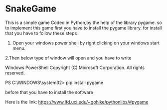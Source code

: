 # SnakeGame
This is a simple game Coded in Python,by the help of the library pygame.
so to implement this game first you have to install the pygame library.
for install that you have to follow these steps
1. Open your windows power shell by right clicking on your windows start menu.




2.Then below type of window will open and you have to write 





Windows PowerShell
Copyright (C) Microsoft Corporation. All rights reserved.

PS C:\WINDOWS\system32> pip install pygame




before that you have to install the software


Here is the link: https://www.lfd.uci.edu/~gohlke/pythonlibs/#pygame
